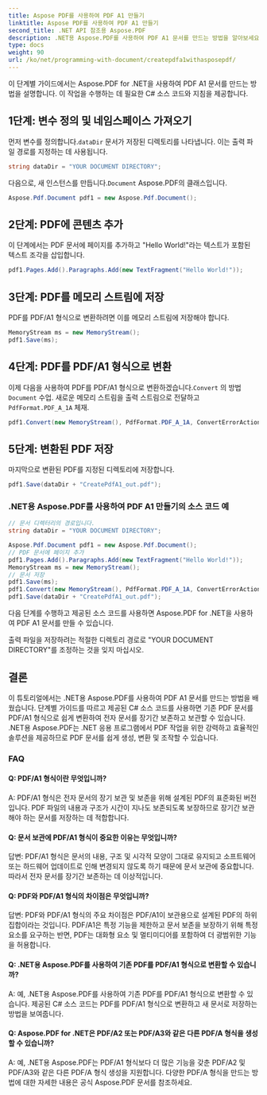 ```yaml
---
title: Aspose PDF를 사용하여 PDF A1 만들기
linktitle: Aspose PDF를 사용하여 PDF A1 만들기
second_title: .NET API 참조용 Aspose.PDF
description: .NET용 Aspose.PDF를 사용하여 PDF A1 문서를 만드는 방법을 알아보세요. C# 소스 코드를 사용한 단계별 가이드입니다. PDF를 효율적으로 최적화합니다.
type: docs
weight: 90
url: /ko/net/programming-with-document/createpdfa1withasposepdf/
---
```

이 단계별 가이드에서는 Aspose.PDF for .NET을 사용하여 PDF A1 문서를 만드는 방법을 설명합니다. 이 작업을 수행하는 데 필요한 C# 소스 코드와 지침을 제공합니다.

## 1단계: 변수 정의 및 네임스페이스 가져오기

 먼저 변수를 정의합니다.`dataDir` 문서가 저장된 디렉토리를 나타냅니다. 이는 출력 파일 경로를 지정하는 데 사용됩니다.

```csharp
string dataDir = "YOUR DOCUMENT DIRECTORY";
```

 다음으로, 새 인스턴스를 만듭니다.`Document` Aspose.PDF의 클래스입니다.

```csharp
Aspose.Pdf.Document pdf1 = new Aspose.Pdf.Document();
```

## 2단계: PDF에 콘텐츠 추가

이 단계에서는 PDF 문서에 페이지를 추가하고 "Hello World!"라는 텍스트가 포함된 텍스트 조각을 삽입합니다.

```csharp
pdf1.Pages.Add().Paragraphs.Add(new TextFragment("Hello World!"));
```

## 3단계: PDF를 메모리 스트림에 저장

PDF를 PDF/A1 형식으로 변환하려면 이를 메모리 스트림에 저장해야 합니다.

```csharp
MemoryStream ms = new MemoryStream();
pdf1.Save(ms);
```

## 4단계: PDF를 PDF/A1 형식으로 변환

 이제 다음을 사용하여 PDF를 PDF/A1 형식으로 변환하겠습니다.`Convert` 의 방법`Document` 수업. 새로운 메모리 스트림을 출력 스트림으로 전달하고`PdfFormat.PDF_A_1A` 체재.

```csharp
pdf1.Convert(new MemoryStream(), PdfFormat.PDF_A_1A, ConvertErrorAction.Delete);
```

## 5단계: 변환된 PDF 저장

마지막으로 변환된 PDF를 지정된 디렉토리에 저장합니다.

```csharp
pdf1.Save(dataDir + "CreatePdfA1_out.pdf");
```

### .NET용 Aspose.PDF를 사용하여 PDF A1 만들기의 소스 코드 예

```csharp
// 문서 디렉터리의 경로입니다.
string dataDir = "YOUR DOCUMENT DIRECTORY";

Aspose.Pdf.Document pdf1 = new Aspose.Pdf.Document();
// PDF 문서에 페이지 추가
pdf1.Pages.Add().Paragraphs.Add(new TextFragment("Hello World!"));
MemoryStream ms = new MemoryStream();
// 문서 저장
pdf1.Save(ms);
pdf1.Convert(new MemoryStream(), PdfFormat.PDF_A_1A, ConvertErrorAction.Delete);
pdf1.Save(dataDir + "CreatePdfA1_out.pdf");
```

다음 단계를 수행하고 제공된 소스 코드를 사용하면 Aspose.PDF for .NET을 사용하여 PDF A1 문서를 만들 수 있습니다.

출력 파일을 저장하려는 적절한 디렉토리 경로로 "YOUR DOCUMENT DIRECTORY"를 조정하는 것을 잊지 마십시오.

## 결론

이 튜토리얼에서는 .NET용 Aspose.PDF를 사용하여 PDF A1 문서를 만드는 방법을 배웠습니다. 단계별 가이드를 따르고 제공된 C# 소스 코드를 사용하면 기존 PDF 문서를 PDF/A1 형식으로 쉽게 변환하여 전자 문서를 장기간 보존하고 보관할 수 있습니다. .NET용 Aspose.PDF는 .NET 응용 프로그램에서 PDF 작업을 위한 강력하고 효율적인 솔루션을 제공하므로 PDF 문서를 쉽게 생성, 변환 및 조작할 수 있습니다.

### FAQ

#### Q: PDF/A1 형식이란 무엇입니까?

A: PDF/A1 형식은 전자 문서의 장기 보관 및 보존을 위해 설계된 PDF의 표준화된 버전입니다. PDF 파일의 내용과 구조가 시간이 지나도 보존되도록 보장하므로 장기간 보관해야 하는 문서를 저장하는 데 적합합니다.

#### Q: 문서 보관에 PDF/A1 형식이 중요한 이유는 무엇입니까?

답변: PDF/A1 형식은 문서의 내용, 구조 및 시각적 모양이 그대로 유지되고 소프트웨어 또는 하드웨어 업데이트로 인해 변경되지 않도록 하기 때문에 문서 보관에 중요합니다. 따라서 전자 문서를 장기간 보존하는 데 이상적입니다.

#### Q: PDF와 PDF/A1 형식의 차이점은 무엇입니까?

답변: PDF와 PDF/A1 형식의 주요 차이점은 PDF/A1이 보관용으로 설계된 PDF의 하위 집합이라는 것입니다. PDF/A1은 특정 기능을 제한하고 문서 보존을 보장하기 위해 특정 요소를 요구하는 반면, PDF는 대화형 요소 및 멀티미디어를 포함하여 더 광범위한 기능을 허용합니다.

#### Q: .NET용 Aspose.PDF를 사용하여 기존 PDF를 PDF/A1 형식으로 변환할 수 있습니까?

A: 예, .NET용 Aspose.PDF를 사용하여 기존 PDF를 PDF/A1 형식으로 변환할 수 있습니다. 제공된 C# 소스 코드는 PDF를 PDF/A1 형식으로 변환하고 새 문서로 저장하는 방법을 보여줍니다.

#### Q: Aspose.PDF for .NET은 PDF/A2 또는 PDF/A3와 같은 다른 PDF/A 형식을 생성할 수 있습니까?

A: 예, .NET용 Aspose.PDF는 PDF/A1 형식보다 더 많은 기능을 갖춘 PDF/A2 및 PDF/A3와 같은 다른 PDF/A 형식 생성을 지원합니다. 다양한 PDF/A 형식을 만드는 방법에 대한 자세한 내용은 공식 Aspose.PDF 문서를 참조하세요.